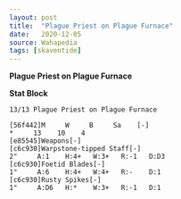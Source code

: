 ```yaml
---
layout: post
title:  "Plague Priest on Plague Furnace"
date:   2020-12-05
source: Wahapedia
tags: [skaventide]
---
```


**Plague Priest on Plague Furnace**

**Stat Block**
```
13/13 Plague Priest on Plague Furnace
```

```
[56f442]M     W     B     Sa    [-]
*     13    10    4     
[e85545]Weapons[-]
[c6c930]Warpstone-tipped Staff[-]
2"     A:1    H:4+   W:3+   R:-1   D:D3  
[c6c930]Foetid Blades[-]
1"     A:6    H:4+   W:4+   R:-    D:1   
[c6c930]Rusty Spikes[-]
1"     A:D6   H:*    W:3+   R:-1   D:1   
```


